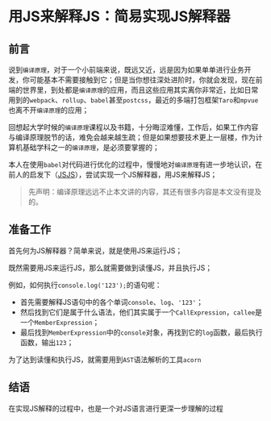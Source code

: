 # 用JS来解释JS：简易实现JS解释器

## 前言

说到`编译原理`，对于一个小前端来说，既远又近，远是因为如果单单进行业务开发，你可能基本不需要接触到它；但是当你想往深处进阶时，你就会发现，现在前端的世界里，到处都是`编译原理`的应用，而且这些应用其实离你非常近，比如日常用到的`webpack`、`rollup`、`babel`甚至`postcss`，最近的多端打包框架`Taro`和`mpvue`也离不开`编译原理`的应用； 

回想起大学时候的`编译原理`课程以及书籍，十分晦涩难懂，工作后，如果工作内容与编译原理脱节的话，难免会越来越生疏；但是如果想要技术更上一层楼，作为计算机基础学科之一的`编译原理`，是必须要掌握的； 

本人在使用`babel`对代码进行优化的过程中，慢慢地对`编译原理`有进一步地认识，在前人的启发下（[JSJS](https://github.com/bramblex/jsjs)），尝试实现一个JS解释器，用JS来解释JS； 

> 先声明：编译原理远远不止本文讲的内容，其还有很多内容是本文没有提及的。

## 准备工作

首先何为JS解释器？简单来说，就是使用JS来运行JS； 

既然需要用JS来运行JS，那么就需要做到读懂JS，并且执行JS； 

例如，如何执行`console.log('123');`的语句呢：
- 首先需要解释JS语句中的各个单词`console`、`log`、`'123'`；
- 然后找到它们是属于什么语法，他们其实属于一个`CallExpression`，`callee`是一个`MemberExpression`；
- 最后找到`MemberExpression`中的`console`对象，再找到它的`log`函数，最后执行函数，输出`123`；

为了达到读懂和执行JS，就需要用到`AST`语法解析的工具`acorn`

## 结语

在实现JS解释的过程中，也是一个对JS语言进行更深一步理解的过程